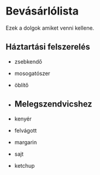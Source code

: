 # Bevásárlólista
Ezek a dolgok amiket venni kellene.

## Háztartási felszerelés
- zsebkendő
- mosogatószer
- öblítő

- ## Melegszendvicshez
- kenyér
- felvágott
- margarin
- sajt
- ketchup
